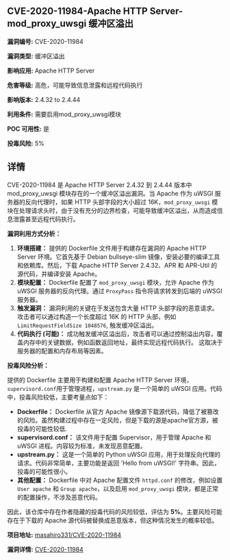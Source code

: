 ## CVE-2020-11984-Apache HTTP Server-mod_proxy_uwsgi 缓冲区溢出

**漏洞编号:** CVE-2020-11984

**漏洞类型:** 缓冲区溢出

**影响应用:** Apache HTTP Server

**危害等级:** 高危，可能导致信息泄露和远程代码执行

**影响版本:** 2.4.32 to 2.4.44

**利用条件:** 需要启用mod_proxy_uwsgi模块

**POC 可用性:** 是

**投毒风险:** 5%

## 详情

CVE-2020-11984 是 Apache HTTP Server 2.4.32 到 2.4.44 版本中 mod_proxy_uwsgi 模块存在的一个缓冲区溢出漏洞。当 Apache 作为 uWSGI 服务器的反向代理时，如果 HTTP 头部字段的大小超过 16K，`mod_proxy_uwsgi` 模块在处理请求头时，由于没有充分的边界检查，可能导致缓冲区溢出，从而造成信息泄露甚至远程代码执行。

**漏洞利用方式分析：**

1.  **环境搭建：** 提供的 Dockerfile 文件用于构建存在漏洞的 Apache HTTP Server 环境。它首先基于 Debian bullseye-slim 镜像，安装必要的编译工具和依赖库。然后，下载 Apache HTTP Server 2.4.32、APR 和 APR-Util 的源代码，并编译安装 Apache。
2.  **模块配置：** Dockerfile 配置了 `mod_proxy_uwsgi` 模块，允许 Apache 作为 uWSGI 服务器的反向代理。通过 `ProxyPass` 指令将请求转发到后端的 uWSGI 服务器。
3.  **触发漏洞：** 漏洞利用的关键在于发送包含大量 HTTP 头部字段的恶意请求。攻击者可以通过构造一个长度超过 16K 的 HTTP 头部，例如 `LimitRequestFieldSize 1048576`, 触发缓冲区溢出。
4.  **代码执行 (可能)：** 成功触发缓冲区溢出后，攻击者可以通过控制溢出内容，覆盖内存中的关键数据，例如函数返回地址，最终实现远程代码执行。 这取决于服务器的配置和内存布局等因素。

**投毒风险分析：**

提供的 Dockerfile 主要用于构建和配置 Apache HTTP Server 环境，`supervisord.conf`用于管理进程，`upstream.py` 是一个简单的 uWSGI 应用。代码中，投毒风险较低，主要考量点如下：

*   **Dockerfile：** Dockerfile 从官方 Apache 镜像源下载源代码，降低了被篡改的风险。虽然构建过程中存在一定风险，但是下载的源是apache官方源，被投毒的可能性较低. 
*   **supervisord.conf：** 该文件用于配置 Supervisor，用于管理 Apache 和 uWSGI 进程。内容较为标准，未发现恶意配置。
*   **upstream.py：** 这是一个简单的 Python uWSGI 应用，用于处理反向代理的请求。代码非常简单，主要功能是返回 'Hello from uWSGI!' 字符串。因此，投毒的可能性很小。
*   **其他配置：** Dockerfile 中对 Apache 配置文件 `httpd.conf` 的修改，例如设置 `User apache` 和 `Group apache`，以及启用 `mod_proxy_uwsgi` 模块，都是正常的配置操作，不涉及恶意代码。

因此，该仓库中存在作者隐藏的投毒代码的风险较低，评估为 **5%**。主要风险可能存在于下载的 Apache 源代码被替换成恶意版本，但这种情况发生的概率较低。

**项目地址:** [masahiro331/CVE-2020-11984](https://github.com/masahiro331/CVE-2020-11984)

**漏洞详情:** [CVE-2020-11984](https://nvd.nist.gov/vuln/detail/CVE-2020-11984)